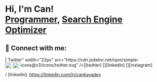 <h1>Hi, I'm Can! <br/><a href="https://github.com/cankayadev
1">Programmer</a>, <a href="https://www.linkedin.com/in/cankayadev
/">Search Engine Optimizer</a>
  
<!-- <h2>👨‍💻 Software Development Projects:</h2>
, <a href="https://www.youtube.com/c/cankayadev
">YouTuber</a></h1>

- <b>Data Structures and Algorithms Practice (AlgoExpert)</b>
  - [Praciting DS & Algos in Python](https://github.com/cankayadev
1/Algorithms-Practice)
- <b>Full Stack Web App (React, NodeJS, Azure, and Machine Learning Components)</b>
  - [Image Analysis Middleware](https://github.com/cankayadev
1/4chan-Image-Analysis-Middleware-C964) <b><i>(Potentially NSFW)</b></i>
- <b>PowerShell</b>
  - [Windows EventLog: Failed RDP Logins Source IP to full GeoData Conversion](https://github.com/cankayadev
1/Sentinel-Lab)
  - [JWipe (Disk Wiping Utility)](https://github.com/cankayadev
1/Jwipe.PowerShell)
  - [Active Directory Bulk User Creation](https://github.com/cankayadev
1/AD_PS)
  - [FIM (File Integrity Monitor)](https://github.com/cankayadev
1/PowerShell-Integrity-FIM)
- <b>C# (.NET Desktop Applications)</b>
  - [Ransomware Proof of Concept (Encrypter)](https://github.com/cankayadev
1/EncrypterPOC)
  - [Ransomware Proof of Concept (Decrypter)](https://github.com/cankayadev
1/DecrypterPOC)
  - [Keylogger with Email Capability](https://github.com/cankayadev
1/Key-Logger-With-Email)
- <b>Python</b>
  - [Package Delivery Application (Datastructures and Algorithms Demo)](https://github.com/cankayadev
1/Package-Delivery-Pathfinding-Algorithm)

<h2>📺 Popular YouTube Videos</h2>

- [How to get into Cybersecurity Starting From Zero](https://www.youtube.com/watch?v=a83ASGn_V_s)
- [A Day in the Life of a Cybersecurity Anayst](https://www.youtube.com/watch?v=uHy3oM7NnoU)
- [How to Create a KeyLogger (C#)](https://www.youtube.com/watch?v=N-L9hklSlNk)
- [Ransomware Demonstration (C#)](https://www.youtube.com/watch?v=OfvdQeh79s0)
- [Is WGU Legit?](https://www.youtube.com/watch?v=E2MwRWxDBkA) -->

<h2> 🤳 Connect with me:</h2>
<!--
[<img align="left" alt="cankayadev | YouTube" width="22px" src="https://cdn.jsdelivr.net/npm/simple-icons@v3/icons/youtube.svg" />][youtube]
[<img align="left" alt="cankayadev -->
 | Twitter" width="22px" src="https://cdn.jsdelivr.net/npm/simple-icons@v3/icons/twitter.svg" />][twitter]
[<img align="left" alt="cankayadev | LinkedIn" width="22px" src="https://cdn.jsdelivr.net/npm/simple-icons@v3/icons/linkedin.svg" />][linkedin]
[<img align="left" alt="cankayadev
 | Instagram" width="22px" src="https://cdn.jsdelivr.net/npm/simple-icons@v3/icons/instagram.svg" />][instagram]

[twitter]: https://twitter.com/cankayadev
<!-- [youtube]: https://www.youtube.com/c/cankayadev -->
[instagram]: https://www.instagram.com/cankayadev
/
[linkedin]: https://linkedin.com/in/cankayadev


<!--
**cankayadev
1/cankayadev
1** is a ✨ _special_ ✨ repository because its `README.md` (this file) appears on your GitHub profile.

Here are some ideas to get you started:

- 🔭 I’m currently working on ...

- 👯 I’m looking to collaborate on ...
- 🤔 I’m looking for help with ...
- 💬 Ask me about ...
- 📫 How to reach me: ...
- 😄 Pronouns: ...
- ⚡ Fun fact: ...
-->
